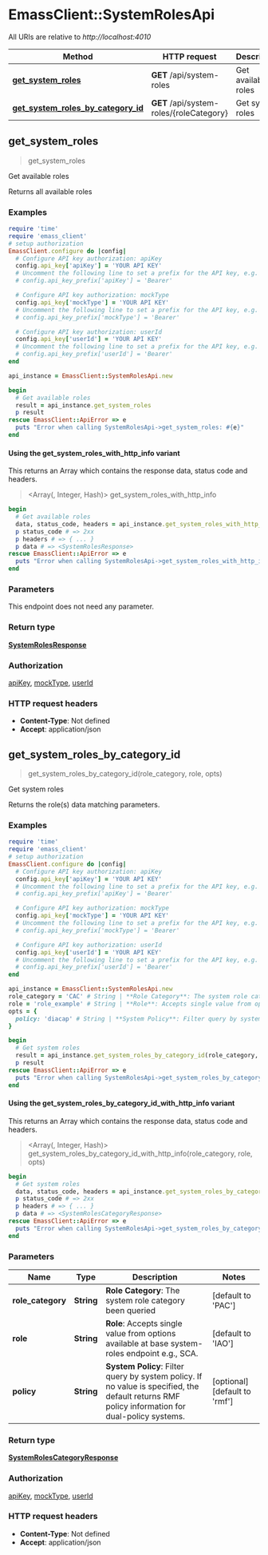 # EmassClient::SystemRolesApi

All URIs are relative to *http://localhost:4010*

| Method | HTTP request | Description |
| ------ | ------------ | ----------- |
| [**get_system_roles**](SystemRolesApi.md#get_system_roles) | **GET** /api/system-roles | Get available roles |
| [**get_system_roles_by_category_id**](SystemRolesApi.md#get_system_roles_by_category_id) | **GET** /api/system-roles/{roleCategory} | Get system roles |


## get_system_roles

> <SystemRolesResponse> get_system_roles

Get available roles

Returns all available roles

### Examples

```ruby
require 'time'
require 'emass_client'
# setup authorization
EmassClient.configure do |config|
  # Configure API key authorization: apiKey
  config.api_key['apiKey'] = 'YOUR API KEY'
  # Uncomment the following line to set a prefix for the API key, e.g. 'Bearer' (defaults to nil)
  # config.api_key_prefix['apiKey'] = 'Bearer'

  # Configure API key authorization: mockType
  config.api_key['mockType'] = 'YOUR API KEY'
  # Uncomment the following line to set a prefix for the API key, e.g. 'Bearer' (defaults to nil)
  # config.api_key_prefix['mockType'] = 'Bearer'

  # Configure API key authorization: userId
  config.api_key['userId'] = 'YOUR API KEY'
  # Uncomment the following line to set a prefix for the API key, e.g. 'Bearer' (defaults to nil)
  # config.api_key_prefix['userId'] = 'Bearer'
end

api_instance = EmassClient::SystemRolesApi.new

begin
  # Get available roles
  result = api_instance.get_system_roles
  p result
rescue EmassClient::ApiError => e
  puts "Error when calling SystemRolesApi->get_system_roles: #{e}"
end
```

#### Using the get_system_roles_with_http_info variant

This returns an Array which contains the response data, status code and headers.

> <Array(<SystemRolesResponse>, Integer, Hash)> get_system_roles_with_http_info

```ruby
begin
  # Get available roles
  data, status_code, headers = api_instance.get_system_roles_with_http_info
  p status_code # => 2xx
  p headers # => { ... }
  p data # => <SystemRolesResponse>
rescue EmassClient::ApiError => e
  puts "Error when calling SystemRolesApi->get_system_roles_with_http_info: #{e}"
end
```

### Parameters

This endpoint does not need any parameter.

### Return type

[**SystemRolesResponse**](SystemRolesResponse.md)

### Authorization

[apiKey](../README.md#apiKey), [mockType](../README.md#mockType), [userId](../README.md#userId)

### HTTP request headers

- **Content-Type**: Not defined
- **Accept**: application/json


## get_system_roles_by_category_id

> <SystemRolesCategoryResponse> get_system_roles_by_category_id(role_category, role, opts)

Get system roles

Returns the role(s) data matching parameters.

### Examples

```ruby
require 'time'
require 'emass_client'
# setup authorization
EmassClient.configure do |config|
  # Configure API key authorization: apiKey
  config.api_key['apiKey'] = 'YOUR API KEY'
  # Uncomment the following line to set a prefix for the API key, e.g. 'Bearer' (defaults to nil)
  # config.api_key_prefix['apiKey'] = 'Bearer'

  # Configure API key authorization: mockType
  config.api_key['mockType'] = 'YOUR API KEY'
  # Uncomment the following line to set a prefix for the API key, e.g. 'Bearer' (defaults to nil)
  # config.api_key_prefix['mockType'] = 'Bearer'

  # Configure API key authorization: userId
  config.api_key['userId'] = 'YOUR API KEY'
  # Uncomment the following line to set a prefix for the API key, e.g. 'Bearer' (defaults to nil)
  # config.api_key_prefix['userId'] = 'Bearer'
end

api_instance = EmassClient::SystemRolesApi.new
role_category = 'CAC' # String | **Role Category**: The system role category been queried
role = 'role_example' # String | **Role**: Accepts single value from options available at base system-roles endpoint e.g., SCA.
opts = {
  policy: 'diacap' # String | **System Policy**: Filter query by system policy.  If no value is specified, the default returns RMF policy information for dual-policy systems.
}

begin
  # Get system roles
  result = api_instance.get_system_roles_by_category_id(role_category, role, opts)
  p result
rescue EmassClient::ApiError => e
  puts "Error when calling SystemRolesApi->get_system_roles_by_category_id: #{e}"
end
```

#### Using the get_system_roles_by_category_id_with_http_info variant

This returns an Array which contains the response data, status code and headers.

> <Array(<SystemRolesCategoryResponse>, Integer, Hash)> get_system_roles_by_category_id_with_http_info(role_category, role, opts)

```ruby
begin
  # Get system roles
  data, status_code, headers = api_instance.get_system_roles_by_category_id_with_http_info(role_category, role, opts)
  p status_code # => 2xx
  p headers # => { ... }
  p data # => <SystemRolesCategoryResponse>
rescue EmassClient::ApiError => e
  puts "Error when calling SystemRolesApi->get_system_roles_by_category_id_with_http_info: #{e}"
end
```

### Parameters

| Name | Type | Description | Notes |
| ---- | ---- | ----------- | ----- |
| **role_category** | **String** | **Role Category**: The system role category been queried | [default to &#39;PAC&#39;] |
| **role** | **String** | **Role**: Accepts single value from options available at base system-roles endpoint e.g., SCA. | [default to &#39;IAO&#39;] |
| **policy** | **String** | **System Policy**: Filter query by system policy.  If no value is specified, the default returns RMF policy information for dual-policy systems. | [optional][default to &#39;rmf&#39;] |

### Return type

[**SystemRolesCategoryResponse**](SystemRolesCategoryResponse.md)

### Authorization

[apiKey](../README.md#apiKey), [mockType](../README.md#mockType), [userId](../README.md#userId)

### HTTP request headers

- **Content-Type**: Not defined
- **Accept**: application/json

